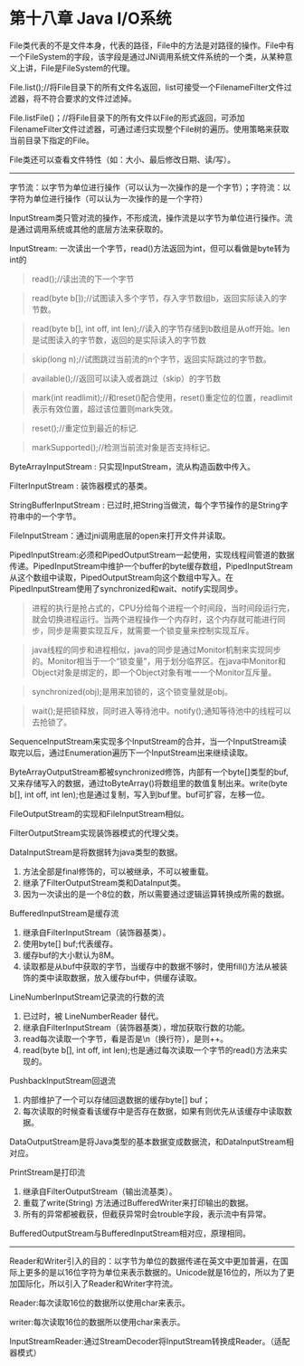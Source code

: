 # 第十八章 Java I/O系统 #

File类代表的不是文件本身，代表的路径，File中的方法是对路径的操作。File中有一个FileSystem的字段，该字段是通过JNI调用系统文件系统的一个类，从某种意义上讲，File是FileSystem的代理。

File.list();//将File目录下的所有文件名返回，list可接受一个FilenameFilter文件过滤器，将不符合要求的文件过滤掉。

File.listFile()；//将File目录下的所有文件以File的形式返回，可添加FilenameFilter文件过滤器，可通过递归实现整个File树的遍历。使用策略来获取当前目录下指定的File。

File类还可以查看文件特性（如：大小、最后修改日期、读/写）。

----------

字节流：以字节为单位进行操作（可以认为一次操作的是一个字节）；字符流：以字符为单位进行操作（可以认为一次操作的是一个字符）

InputStream类只管对流的操作，不形成流，操作流是以字节为单位进行操作。流是通过调用系统或其他的底层方法来获取的。

InputStream: 一次读出一个字节，read()方法返回为int，但可以看做是byte转为int的

> read();//读出流的下一个字节

> read(byte b[]);//试图读入多个字节，存入字节数组b，返回实际读入的字节数。

> read(byte b[], int off, int len);//读入的字节存储到b数组是从off开始。len是试图读入的字节数，返回的是实际读入的字节数

> skip(long n);//试图跳过当前流的n个字节，返回实际跳过的字节数。

> available();//返回可以读入或者跳过（skip）的字节数

> mark(int readlimit);//和reset()配合使用，reset()重定位的位置，readlimit表示有效位置，超过该位置则mark失效。

> reset();//重定位到最近的标记.

> markSupported();//检测当前流对象是否支持标记。

ByteArrayInputStream : 只实现InputStream，流从构造函数中传入。

FilterInputStream : 装饰器模式的基类。

StringBufferInputStream : 已过时,把String当做流，每个字节操作的是String字符串中的一个字节。

FileInputStream：通过jni调用底层的open来打开文件并读取。

PipedInputStream:必须和PipedOutputStream一起使用，实现线程间管道的数据传递。PipedInputStream中维护一个buffer的byte缓存数组，PipedInputStream从这个数组中读取，PipedOutputStream向这个数组中写入。在PipedInputStream使用了synchronized和wait、notify实现同步。

>进程的执行是抢占式的，CPU分给每个进程一个时间段，当时间段运行完，就会切换进程运行。当两个进程操作一个内存时，这个内存就可能进行同步，同步是需要实现互斥，就需要一个锁变量来控制实现互斥。

> java线程的同步和进程相似，java的同步是通过Monitor机制来实现同步的。Monitor相当于一个“锁变量”，用于划分临界区。在java中Monitor和Object对象是绑定的，即一个Object对象有唯一一个Monitor互斥量。

> synchronized(obj);是用来加锁的，这个锁变量就是obj。

> wait();是把锁释放，同时进入等待池中。notify();通知等待池中的线程可以去抢锁了。


SequenceInputStream来实现多个InputStream的合并，当一个InputStream读取完以后，通过Enumeration遍历下一个InputStream出来继续读取。

ByteArrayOutputStream都被synchronized修饰，内部有一个byte[]类型的buf,又来存储写入的数据，通过toByteArray()将数组里的数值复制出来。write(byte b[], int off, int len);也是通过复制，写入到buf里。buf可扩容，左移一位。

FileOutputStream的实现和FileInputStream相似。

FilterOutputStream实现装饰器模式的代理父类。

DataInputStream是将数据转为java类型的数据。

1. 方法全部是final修饰的，可以被继承，不可以被重载。
2. 继承了FilterOutputStream类和DataInput类。
3. 因为一次读出的是一个8位的数，所以需要通过逻辑运算转换成所需的数据。

BufferedInputStream是缓存流

1. 继承自FilterInputStream（装饰器基类）。
2. 使用byte[] buf;代表缓存。
3. 缓存buf的大小默认为8M。
4. 读取都是从buf中获取的字节，当缓存中的数据不够时，使用fill()方法从被装饰的类中读取数据，放入缓存buf中，供缓存读取。

LineNumberInputStream记录流的行数的流

1. 已过时，被 LineNumberReader 替代。
2.  继承自FilterInputStream（装饰器基类），增加获取行数的功能。
3.  read每次读取一个字节，看是否是\n（换行符），是则++。
4.  read(byte b[], int off, int len);也是通过每次读取一个字节的read()方法来实现的。

PushbackInputStream回退流

1. 内部维护了一个可以存储回退数据的缓存byte[] buf；
2. 每次读取的时候查看该缓存中是否存在数据，如果有则优先从该缓存中读取数据。

DataOutputStream是将Java类型的基本数据变成数据流，和DataInputStream相对应。

PrintStream是打印流

1. 继承自FilterOutputStream（输出流基类）。
2. 重载了write(String) 方法通过BufferedWriter来打印输出的数据。
3. 所有的异常都被截获，但截获异常时会trouble字段，表示流中有异常。

BufferedOutputStream与BufferedInputStream相对应，原理相同。

----------

Reader和Writer引入的目的：以字节为单位的数据传递在英文中更加普遍，在国际上更多的是以16位字符为单位来表示数据的。Unicode就是16位的，所以为了更加国际化，所以引入了Reader和Writer字符流。

Reader:每次读取16位的数据所以使用char来表示。

writer:每次读取16位的数据所以使用char来表示。

InputStreamReader:通过StreamDecoder将InputStream转换成Reader。（适配器模式）




